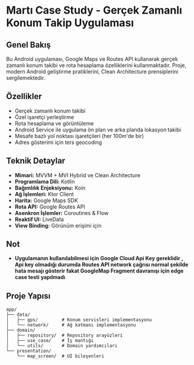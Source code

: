 # Martı Case Study - Gerçek Zamanlı Konum Takip Uygulaması

## Genel Bakış
Bu Android uygulaması, Google Maps ve Routes API kullanarak gerçek zamanlı konum takibi ve rota hesaplama özelliklerini kullanmaktadır. Proje, modern Android geliştirme pratiklerini, Clean Architecture prensiplerini sergilemektedir.

## Özellikler
- Gerçek zamanlı konum takibi
- Özel işaretçi yerleştirme
- Rota hesaplama ve görüntüleme
- Android Service ile uygulama ön plan ve arka planda lokasyon takibi
- Mesafe bazlı yol noktası işaretçileri (her 100m'de bir)
- Adres gösterimi için ters geocoding

## Teknik Detaylar
- **Mimari:** MVVM + MVI Hybrid ve Clean Architecture
- **Programlama Dili:** Kotlin
- **Bağımlılık Enjeksiyonu:** Koin
- **Ağ İşlemleri:** Ktor Client
- **Harita:** Google Maps SDK
- **Rota API:** Google Routes API
- **Asenkron İşlemler:** Coroutines & Flow
- **Reaktif UI:** LiveData
- **View Binding:** Görünüm erişimi için

## Not
- **Uygulamanın kullanılabilmesi için Google Cloud Api Key gereklidir , Api key olmadığı durumda Routes API network çağrısı normal şekilde hata mesajı gösterir fakat GoogleMap Fragment davranışı için edge case testi yapılmadı**

## Proje Yapısı
```plaintext
app/
├── data/
│   ├── gps/         # Konum servisleri implementasyonu
│   └── network/     # Ağ katmanı implementasyonu
├── domain/
│   ├── repository/  # Repository arayüzleri
│   ├── use_case/    # İş mantığı
│   └── utils/       # Domain yardımcıları
└── presentation/
    └── map_screen/  # UI bileşenleri
